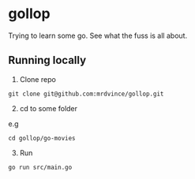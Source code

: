 # gollop

Trying to learn some go. See what the fuss is all about.

## Running locally

1. Clone repo

```
git clone git@github.com:mrdvince/gollop.git
```

2. cd to some folder

e.g
```
cd gollop/go-movies
```
3. Run 
```
go run src/main.go
```